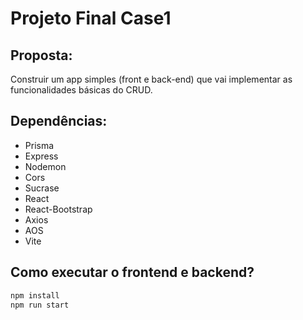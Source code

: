 # Projeto Final Case1

<h2>Proposta: </h2> Construir um app simples
(front e back-end) que vai implementar as funcionalidades básicas do CRUD.

<h2>Dependências:</h2>
<ul>
    <li>Prisma</li>
    <li>Express</li>
    <li>Nodemon</li>
    <li>Cors</li>
    <li>Sucrase</li>
    <li>React</li>
    <li>React-Bootstrap</li>
    <li>Axios</li>
    <li>AOS</li>
    <li>Vite</li>
</ul>

## Como executar o frontend e backend?

```bash
npm install
npm run start
```

